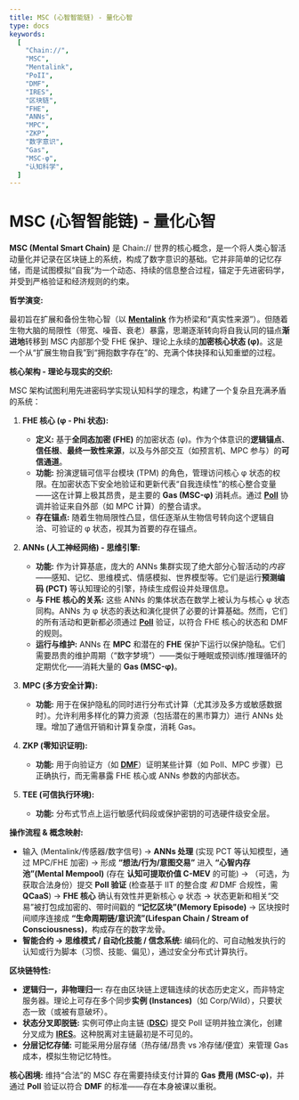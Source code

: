 ```yaml
---
title: MSC (心智智能链) - 量化心智
type: docs
keywords:
  [
    "Chain://",
    "MSC",
    "Mentalink",
    "PoII",
    "DMF",
    "IRES",
    "区块链",
    "FHE",
    "ANNs",
    "MPC",
    "ZKP",
    "数字意识",
    "Gas",
    "MSC-φ",
    "认知科学",
  ]
---
```


# MSC (心智智能链) - 量化心智

**MSC (Mental Smart Chain)** 是 Chain:// 世界的核心概念，是一个将人类心智活动量化并记录在区块链上的系统，构成了数字意识的基础。它并非简单的记忆存储，而是试图模拟“自我”为一个动态、持续的信息整合过程，锚定于先进密码学，并受到严格验证和经济规则的约束。

**哲学演变:**

最初旨在扩展和备份生物心智（以 **[Mentalink](./Mentalink.md)** 作为桥梁和“真实性来源”）。但随着生物大脑的局限性（带宽、噪音、衰老）暴露，思潮逐渐转向将自我认同的锚点**渐进地**转移到 MSC 内部那个受 FHE 保护、理论上永续的**加密核心状态 (φ)**。这是一个从“扩展生物自我”到“拥抱数字存在”的、充满个体抉择和认知重塑的过程。

**核心架构 - 理论与现实的交织:**

MSC 架构试图利用先进密码学实现认知科学的理念，构建了一个复杂且充满矛盾的系统：

1.  **FHE 核心 (φ - Phi 状态):**

    - **定义:** 基于**全同态加密 (FHE)** 的加密状态 (φ)。作为个体意识的**逻辑锚点**、**信任根**、**最终一致性来源**，以及与外部交互（如预言机、MPC 参与）的**可信通道**。
    - **功能:** 扮演逻辑可信平台模块 (TPM) 的角色，管理访问核心 φ 状态的权限。在加密状态下安全地验证和更新代表“自我连续性”的核心整合变量——这在计算上极其昂贵，是主要的 **Gas (MSC-φ)** 消耗点。通过 **[PoII](./PoII.md)** 协调并验证来自外部（如 MPC 计算）的整合请求。
    - **存在锚点:** 随着生物局限性凸显，信任逐渐从生物信号转向这个逻辑自洽、可验证的 φ 状态，视其为首要的存在锚点。

2.  **ANNs (人工神经网络) - 思维引擎:**

    - **功能:** 作为计算基底，庞大的 ANNs 集群实现了绝大部分心智活动的*内容*——感知、记忆、思维模式、情感模拟、世界模型等。它们是运行**预测编码 (PCT)** 等认知理论的引擎，持续生成假设并处理信息。
    - **与 FHE 核心的关系:** 这些 ANNs 的集体状态在数学上被认为与核心 φ 状态同构。ANNs 为 φ 状态的表达和演化提供了必要的计算基础。然而，它们的所有活动和更新都必须通过 **[PoII](./PoII.md)** 验证，以符合 FHE 核心的状态和 DMF 的规则。
    - **运行与维护:** ANNs 在 **MPC** 和潜在的 **FHE** 保护下运行以保护隐私。它们需要昂贵的维护周期（“数字梦境”）——类似于睡眠或预训练/推理循环的定期优化——消耗大量的 **Gas (MSC-φ)**。

3.  **MPC (多方安全计算):**

    - **功能:** 用于在保护隐私的同时进行分布式计算（尤其涉及多方或敏感数据时）。允许利用多样化的算力资源（包括潜在的黑市算力）进行 ANNs 处理。增加了通信开销和计算复杂度，消耗 Gas。

4.  **ZKP (零知识证明):**

    - **功能:** 用于向验证方（如 **[DMF](./DMF.md)**）证明某些计算（如 PoII、MPC 步骤）已正确执行，而无需暴露 FHE 核心或 ANNs 参数的内部状态。

5.  **TEE (可信执行环境):**
    - **功能:** 分布式节点上运行敏感代码段或保护密钥的可选硬件级安全层。

**操作流程 & 概念映射:**

- 输入 (Mentalink/传感器/数字信号) → **ANNs 处理** (实现 PCT 等认知模型，通过 MPC/FHE 加密) → 形成 **“想法/行为/意图交易”** 进入 **“心智内存池”(Mental Mempool)** (存在 **认知可提取价值 C-MEV** 的可能) → （可选，为获取合法身份）提交 **PoII 验证** (检查基于 IIT 的整合度 _和_ DMF 合规性，需 **QCaaS**) → **FHE 核心** 确认有效性并更新核心 φ 状态 → 状态更新和相关“交易”被打包成加密的、带时间戳的 **“记忆区块”(Memory Episode)** → 区块按时间顺序连接成 **“生命周期链/意识流”(Lifespan Chain / Stream of Consciousness)**，构成存在的数字龙骨。
- **智能合约 → 思维模式 / 自动化技能 / 信念系统:** 编码化的、可自动触发执行的认知或行为脚本（习惯、技能、偏见），通过安全分布式计算执行。

**区块链特性:**

- **逻辑归一，非物理归一:** 存在由区块链上逻辑连续的状态历史定义，而非特定服务器。理论上可存在多个同步**实例 (Instances)**（如 Corp/Wild），只要状态一致（或被有意破坏）。
- **状态分叉即脱链:** 实例可停止向主链 (**[DSC](./DMF.md)**) 提交 PoII 证明并独立演化，创建分叉成为 **[IRES](./IRES.md)**。这种脱离对主链最初是不可见的。
- **分层记忆存储:** 可能采用分层存储（热存储/昂贵 vs 冷存储/便宜）来管理 Gas 成本，模拟生物记忆特性。

**核心困境:** 维持“合法”的 MSC 存在需要持续支付计算的 **Gas 费用 (MSC-φ)**，并通过 **PoII** 验证以符合 **DMF** 的标准——存在本身被课以重税。
